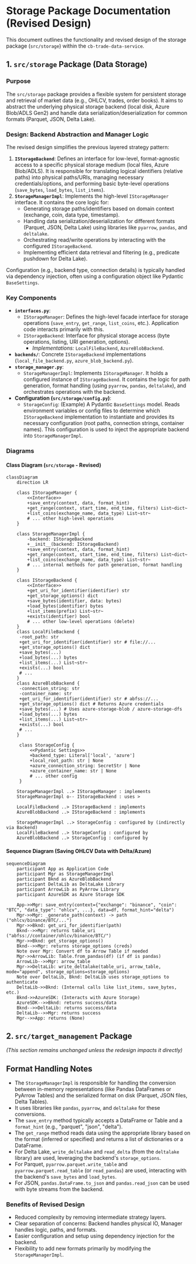 <!-- filepath: c:\Project\cyberbuild\cb-trade\cb-trade-data-service\.github\docs\storage.md -->
# Storage Package Documentation (Revised Design)

This document outlines the functionality and revised design of the storage package (`src/storage`) within the `cb-trade-data-service`.

## 1. `src/storage` Package (Data Storage)

### Purpose

The `src/storage` package provides a flexible system for persistent storage and retrieval of market data (e.g., OHLCV, trades, order books). It aims to abstract the underlying physical storage backend (local disk, Azure Blob/ADLS Gen2) and handle data serialization/deserialization for common formats (Parquet, JSON, Delta Lake).

### Design: Backend Abstraction and Manager Logic

The revised design simplifies the previous layered strategy pattern:

1.  **`IStorageBackend`**: Defines an interface for low-level, format-agnostic access to a specific physical storage medium (local files, Azure Blob/ADLS). It is responsible for translating logical identifiers (relative paths) into physical paths/URIs, managing necessary credentials/options, and performing basic byte-level operations (`save_bytes`, `load_bytes`, `list_items`).
2.  **`StorageManagerImpl`**: Implements the high-level `IStorageManager` interface. It contains the core logic for:
    *   Generating storage paths/identifiers based on domain context (exchange, coin, data type, timestamp).
    *   Handling data serialization/deserialization for different formats (Parquet, JSON, Delta Lake) using libraries like `pyarrow`, `pandas`, and `deltalake`.
    *   Orchestrating read/write operations by interacting with the configured `IStorageBackend`.
    *   Implementing efficient data retrieval and filtering (e.g., predicate pushdown for Delta Lake).

Configuration (e.g., backend type, connection details) is typically handled via dependency injection, often using a configuration object like Pydantic `BaseSettings`.

### Key Components

*   **`interfaces.py`**:
    *   `IStorageManager`: Defines the high-level facade interface for storage operations (`save_entry`, `get_range`, `list_coins`, etc.). Application code interacts primarily with this.
    *   `IStorageBackend`: Interface for physical storage access (byte operations, listing, URI generation, options).
        *   *Implementations:* `LocalFileBackend`, `AzureBlobBackend`.
*   **`backends/`**: Concrete `IStorageBackend` implementations (`local_file_backend.py`, `azure_blob_backend.py`).
*   **`storage_manager.py`**:
    *   `StorageManagerImpl`: Implements `IStorageManager`. It holds a configured instance of `IStorageBackend`. It contains the logic for path generation, format handling (using `pyarrow`, `pandas`, `deltalake`), and orchestrates operations with the backend.
*   **Configuration (`src/storage/config.py`)**:
    *   `StorageConfig`: (Example) A Pydantic `BaseSettings` model. Reads environment variables or config files to determine which `IStorageBackend` implementation to instantiate and provides its necessary configuration (root paths, connection strings, container names). This configuration is used to inject the appropriate backend into `StorageManagerImpl`.

### Diagrams

#### Class Diagram (`src/storage` - Revised)

```mermaid
classDiagram
    direction LR

    class IStorageManager {
        <<Interface>>
        +save_entry(context, data, format_hint)
        +get_range(context, start_time, end_time, filters) List~dict~
        +list_coins(exchange_name, data_type) List~str~
        # ... other high-level operations
    }

    class StorageManagerImpl {
        -backend: IStorageBackend
        +__init__(backend: IStorageBackend)
        +save_entry(context, data, format_hint)
        +get_range(context, start_time, end_time, filters) List~dict~
        +list_coins(exchange_name, data_type) List~str~
        # ... internal methods for path generation, format handling
    }

    class IStorageBackend {
        <<Interface>>
        +get_uri_for_identifier(identifier) str
        +get_storage_options() dict
        +save_bytes(identifier, data: bytes)
        +load_bytes(identifier) bytes
        +list_items(prefix) List~str~
        +exists(identifier) bool
        # ... other low-level operations (delete)
    }
    class LocalFileBackend {
     -root_path: str
     +get_uri_for_identifier(identifier) str # file://...
     +get_storage_options() dict
     +save_bytes(...)
     +load_bytes(...) bytes
     +list_items(...) List~str~
     +exists(...) bool
     # ...
    }
    class AzureBlobBackend {
     -connection_string: str
     -container_name: str
     +get_uri_for_identifier(identifier) str # abfss://...
     +get_storage_options() dict # Returns Azure credentials
     +save_bytes(...) # Uses azure-storage-blob / azure-storage-dfs
     +load_bytes(...) bytes
     +list_items(...) List~str~
     +exists(...) bool
     # ...
    }

     class StorageConfig {
         <<Pydantic Settings>>
         +backend_type: Literal['local', 'azure']
         +local_root_path: str | None
         +azure_connection_string: SecretStr | None
         +azure_container_name: str | None
         # ... other config
     }

    StorageManagerImpl ..> IStorageManager : implements
    StorageManagerImpl o-- IStorageBackend : uses >

    LocalFileBackend ..> IStorageBackend : implements
    AzureBlobBackend ..> IStorageBackend : implements

    StorageManagerImpl ..> StorageConfig : configured by (indirectly via Backend)
    LocalFileBackend ..> StorageConfig : configured by
    AzureBlobBackend ..> StorageConfig : configured by

```

#### Sequence Diagram (Saving OHLCV Data with Delta/Azure)

```mermaid
sequenceDiagram
    participant App as Application Code
    participant Mgr as StorageManagerImpl
    participant Bknd as AzureBlobBackend
    participant DeltaLib as DeltaLake Library
    participant ArrowLib as PyArrow Library
    participant AzureSDK as Azure Storage SDK

    App->>Mgr: save_entry(context={"exchange": "binance", "coin": "BTC", "data_type": "ohlcv", ...}, data=df, format_hint="delta")
    Mgr->>Mgr: _generate_path(context) -> path ("ohlcv/binance/BTC/...")
    Mgr->>Bknd: get_uri_for_identifier(path)
    Bknd-->>Mgr: returns table_uri ("abfss://container/ohlcv/binance/BTC/")
    Mgr->>Bknd: get_storage_options()
    Bknd-->>Mgr: returns storage_options (creds)
    Note over Mgr: Convert df to Arrow Table if needed
    Mgr->>ArrowLib: Table.from_pandas(df) (if df is pandas)
    ArrowLib-->>Mgr: arrow_table
    Mgr->>DeltaLib: write_deltalake(table_uri, arrow_table, mode="append", storage_options=storage_options)
    Note over DeltaLib, Bknd: DeltaLib uses storage_options to authenticate
    DeltaLib->>Bknd: (Internal calls like list_items, save_bytes, etc.)
    Bknd->>AzureSDK: (Interacts with Azure Storage)
    AzureSDK-->>Bknd: returns success/data
    Bknd-->>DeltaLib: returns success/data
    DeltaLib-->>Mgr: returns success
    Mgr-->>App: returns (None)

```

## 2. `src/target_management` Package

*(This section remains unchanged unless the redesign impacts it directly)*

## Format Handling Notes

- The `StorageManagerImpl` is responsible for handling the conversion between in-memory representations (like Pandas DataFrames or PyArrow Tables) and the serialized format on disk (Parquet, JSON files, Delta Tables).
- It uses libraries like `pandas`, `pyarrow`, and `deltalake` for these conversions.
- The `save_entry` method typically accepts a DataFrame or Table and a `format_hint` (e.g., "parquet", "json", "delta").
- The `get_range` method reads data using the appropriate library based on the format (inferred or specified) and returns a list of dictionaries or a DataFrame.
- For Delta Lake, `write_deltalake` and `read_delta` (from the `deltalake` library) are used, leveraging the backend's `storage_options`.
- For Parquet, `pyarrow.parquet.write_table` and `pyarrow.parquet.read_table` (or `read_pandas`) are used, interacting with the backend's `save_bytes` and `load_bytes`.
- For JSON, `pandas.DataFrame.to_json` and `pandas.read_json` can be used with byte streams from the backend.

### Benefits of Revised Design
- Reduced complexity by removing intermediate strategy layers.
- Clear separation of concerns: Backend handles physical IO, Manager handles logic, paths, and formats.
- Easier configuration and setup using dependency injection for the backend.
- Flexibility to add new formats primarily by modifying the `StorageManagerImpl`.
